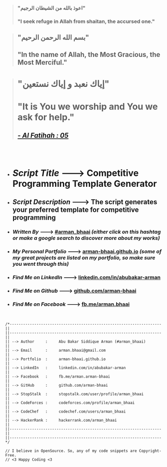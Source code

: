 > ### "اعوذ بالله من الشیطان الرجیم"
> ### "I seek refuge in Allah from shaitan, the accursed one."
 
> ## "بسم الله الرحمن الرحيم"
> ## "In the name of Allah, the Most Gracious, the Most Merciful."
 
> # "إياك نعبد و إياك نستعين"
> # "It is You we worship and You we ask for help."
> ## [*- Al Fatihah : 05*](https://quran.com/1/5?translations=20)
<br>
<br>
 
* # *Script Title* ---> **Competitive Programming Template Generator**
* ## *Script Description* ---> **The script generates your preferred template for competitive programming**
* ### *Written By* ---> **[#arman_bhaai](https://www.google.com/search?q=%23arman_bhaai&oq=%23arman_bhaai)** *(either click on this hashtag or make a google search to discover more about my works)*
* ### *My Personal Portfolio* ---> **[arman-bhaai.github.io](https://arman-bhaai.github.io)** *(some of my great projects are listed on my portfolio, so make sure you went through this)*
* ### *Find Me on LinkedIn* ---> **[linkedin.com/in/abubakar-arman](https://www.linkedin.com/in/abubakar-arman)**
* ### *Find Me on Github* ---> **[github.com/arman-bhaai](https://github.com/arman-bhaai)**
* ### *Find Me on Facebook* ---> **[fb.me/arman.bhaai](https://www.facebook.com/arman.bhaai)**
<br />


```text
/*--------------------------------------------------------------------||
||--------------------------------------------------------------------||
|| --> Author     :     Abu Bakar Siddique Arman (#arman_bhaai)       ||
|| --> Email      :     arman.bhaai@gmail.com                         ||
|| --> Portfolio  :     arman-bhaai.github.io                         ||
|| --> LinkedIn   :     linkedin.com/in/abubakar-arman                ||
|| --> Facebook   :     fb.me/arman.arman-bhaai                       ||
|| --> GitHub     :     github.com/arman-bhaai                        ||
|| --> StopStalk  :     stopstalk.com/user/profile/arman_bhaai        ||
|| --> CodeForces :     codeforces.com/profile/arman_bhaai            ||
|| --> CodeChef   :     codechef.com/users/arman_bhaai                ||
|| --> HackerRank :     hackerrank.com/arman_bhaai                    ||
||--------------------------------------------------------------------||
||--------------------------------------------------------------------*/

// I believe in OpenSource. So, any of my code snippets are Copyright-Free.
// <3 Happy Coding <3
```